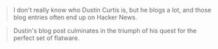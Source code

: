 
> I don't really know who Dustin Curtis is, but he blogs a lot, and those blog entries often end up on Hacker News.

> Dustin's blog post culminates in the triumph of his quest for the perfect set of flatware.

